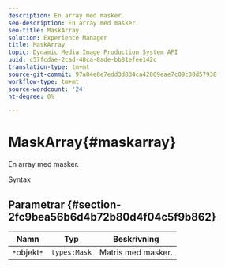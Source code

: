 ```yaml
---
description: En array med masker.
seo-description: En array med masker.
seo-title: MaskArray
solution: Experience Manager
title: MaskArray
topic: Dynamic Media Image Production System API
uuid: c57fcdae-2cad-48ca-8ade-bb81efee142c
translation-type: tm+mt
source-git-commit: 97a84e8e7edd3d834ca42069eae7c09c00d57938
workflow-type: tm+mt
source-wordcount: '24'
ht-degree: 0%

---
```



# MaskArray{#maskarray}

En array med masker.

Syntax

## Parametrar {#section-2fc9bea56b6d4b72b80d4f04c5f9b862}

| Namn | Typ | Beskrivning |
|---|---|---|
| `*`objekt`*` | `types:Mask` | Matris med masker. |

